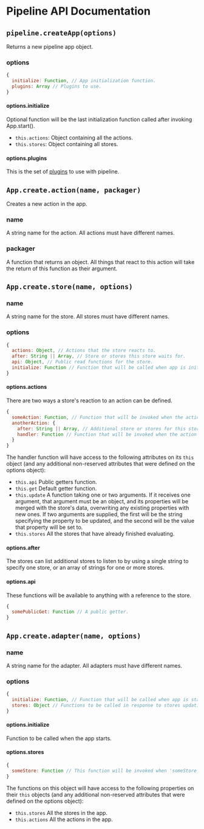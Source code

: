 # Pipeline API Documentation

## `pipeline.createApp(options)`

Returns a new pipeline app object.

### options

```javascript
{
  initialize: Function, // App initialization function.
  plugins: Array // Plugins to use.
}
```

#### options.initialize

Optional function will be the last initialization function called after invoking App.start().

* `this.actions`: Object containing all the actions.
* `this.stores`: Object containing all stores.

#### options.plugins

This is the set of [plugins](plugins.md) to use with pipeline.

## `App.create.action(name, packager)`

Creates a new action in the app.

### name

A string name for the action. All actions must have different names.

### packager

A function that returns an object. All things that react to this action will
take the return of this function as their argument.

## `App.create.store(name, options)`

### name

A string name for the store. All stores must have different names.

### options

```javascript
{
  actions: Object, // Actions that the store reacts to.
  after: String || Array, // Store or stores this store waits for.
  api: Object, // Public read functions for the store.
  initialize: Function // Function that will be called when app is initialized.
}
```

#### options.actions

There are two ways a store's reaction to an action can be defined.

```javascript
{
  someAction: Function, // Function that will be invoked when the action 'someAction' is dispatched.
  anotherAction: {
    after: String || Array, // Additional store or stores for this store to wait for when reacting to 'anotherAction'.
    handler: Function // Function that will be invoked when the action 'bar' is dispatched.
  }
}
```
The handler function will have access to the following attributes on its `this`
object (and any additional non-reserved attributes that were defined on the
options object):

* `this.api` Public getters function.
* `this.get` Default getter function.
* `this.update` A function taking one or two arguments. If it receives one
argument, that argument must be an object, and its properties will be merged
with the store's data, overwriting any existing properties with new ones. If two
arguments are supplied, the first will be the string specifying the property to
be updated, and the second will be the value that property will be set to.
* `this.stores` All the stores that have already finished evaluating.

#### options.after

The stores can list additional stores to listen to by using a single string to
specify one store, or an array of strings for one or more stores.

#### options.api

These functions will be available to anything with a reference to the store.

```javascript
{
  somePublicGet: Function // A public getter.
}
```

## `App.create.adapter(name, options)`

### name

A string name for the adapter. All adapters must have different names.

### options

```javascript
{
  initialize: Function, // Function that will be called when app is started.
  stores: Object // Functions to be called in response to stores updating themselves.
}
```

#### options.initialize

Function to be called when the app starts.


#### options.stores

```javascript
{
  someStore: Function // This function will be invoked when 'someStore' updates itself.
}
```

The functions on this object will have access to the following properties on
their `this` objects (and any additional non-reserved attributes that were
defined on the options object):

* `this.stores` All the stores in the app.
* `this.actions` All the actions in the app.
